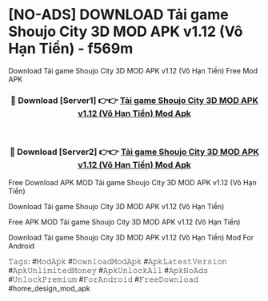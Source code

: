 # [NO-ADS] DOWNLOAD Tải game Shoujo City 3D MOD APK v1.12 (Vô Hạn Tiền) - f569m
Download Tải game Shoujo City 3D MOD APK v1.12 (Vô Hạn Tiền) Free Mod APK

<div align="center">
<h3>🔴 Download [Server1] 👉👉 <a href="https://apk-comot.site?title=Tải_game_Shoujo_City_3D_MOD_APK_v1.12_(Vô_Hạn_Tiền)">Tải game Shoujo City 3D MOD APK v1.12 (Vô Hạn Tiền) Mod Apk</a></h3><br>

<h3>🔴 Download [Server2] 👉👉 <a href="https://apk-comot.site?title=Tải_game_Shoujo_City_3D_MOD_APK_v1.12_(Vô_Hạn_Tiền)">Tải game Shoujo City 3D MOD APK v1.12 (Vô Hạn Tiền) Mod Apk</a></h3>
</div>


Free Download APK MOD Tải game Shoujo City 3D MOD APK v1.12 (Vô Hạn Tiền)

Download Tải game Shoujo City 3D MOD APK v1.12 (Vô Hạn Tiền) 

Free APK MOD Tải game Shoujo City 3D MOD APK v1.12 (Vô Hạn Tiền) 

Download Tải game Shoujo City 3D MOD APK v1.12 (Vô Hạn Tiền) Mod For Android

𝚃𝚊𝚐𝚜: #𝙼𝚘𝚍𝙰𝚙𝚔 #𝙳𝚘𝚠𝚗𝚕𝚘𝚊𝚍𝙼𝚘𝚍𝙰𝚙𝚔 #𝙰𝚙𝚔𝙻𝚊𝚝𝚎𝚜𝚝𝚅𝚎𝚛𝚜𝚒𝚘𝚗 #𝙰𝚙𝚔𝚄𝚗𝚕𝚒𝚖𝚒𝚝𝚎𝚍𝙼𝚘𝚗𝚎𝚢 #𝙰𝚙𝚔𝚄𝚗𝚕𝚘𝚌𝚔𝙰𝚕𝚕 #𝙰𝚙𝚔𝙽𝚘𝙰𝚍𝚜 #𝚄𝚗𝚕𝚘𝚌𝚔𝙿𝚛𝚎𝚖𝚒𝚞𝚖 #𝙵𝚘𝚛𝙰𝚗𝚍𝚛𝚘𝚒𝚍 #𝙵𝚛𝚎𝚎𝙳𝚘𝚠𝚗𝚕𝚘𝚊𝚍 #home_design_mod_apk